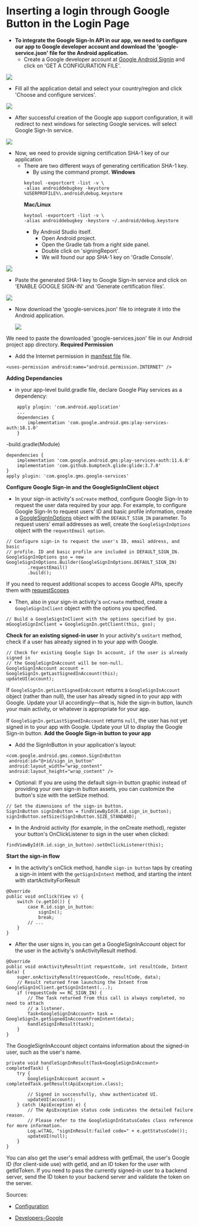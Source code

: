 # Inserting a login through Google Button in the Login Page
- **To integrate the Google Sign-In API in our app, we need to configure our app to Google developer account and download the 'google-service.json' file for the Android application.**
    - Create a Google developer account at [Google Android Signin](https://developers.google.com/identity/sign-in/android/start-integrating) and click on 'GET A CONFIGURATION FILE'.  

![](https://static.javatpoint.com/androidpages/images/android-googlesignin-integration.png)
 - Fill all the application detail and select your country/region and click 'Choose and configure services'.

![](https://static.javatpoint.com/androidpages/images/android-googlesignin-integration2.png)

- After successful creation of the Google app support configuration, it will redirect to next windows for selecting Google services. will select Google Sign-In service.

![](https://static.javatpoint.com/androidpages/images/android-googlesignin-integration3.png)

 - Now, we need to provide signing certification SHA-1 key of our application
   - There are two different ways of generating certification SHA-1 key.
        - By using the command prompt.
        **Windows**
        ```
        keytool -exportcert -list -v \  
        -alias androiddebugkey -keystore %USERPROFILE%\.android\debug.keystore
        ```  
        **Mac/Linux**
        ```
        keytool -exportcert -list -v \  
        -alias androiddebugkey -keystore ~/.android/debug.keystore  
        ```
        - By Android Studio itself.
           - Open Android project.
           - Open the Gradle tab from a right side panel.
           - Double click on 'signingReport'.
           - We will found our app SHA-1 key on 'Gradle Console'.

 ![](https://static.javatpoint.com/androidpages/images/android-googlesignin-integration5.png)

- Paste the generated SHA-1 key to Google Sign-In service and click on 'ENABLE GOOGLE SIGN-IN' and 'Generate certification files'.

 ![](https://static.javatpoint.com/androidpages/images/android-googlesignin-integration6.png)

 - Now download the 'google-services.json' file to integrate it into the Android application.

      ![](https://static.javatpoint.com/androidpages/images/android-googlesignin-integration7.png)


We need to paste the downloaded 'google-services.json' file in our Android project app directory.
**Required Permission**
- Add the Internet permission in [manifest file](app/src/main/AndroidManifest.xml) file.
```
<uses-permission android:name="android.permission.INTERNET" />  
```
**Adding Dependancies**
- in your app-level build.gradle file, declare Google Play services as a dependency:
```
    apply plugin: 'com.android.application'
    ...
    dependencies {
        implementation 'com.google.android.gms:play-services-auth:18.1.0'
    } 
```
-build.gradle(Module)
```
dependencies {  
    implementation 'com.google.android.gms:play-services-auth:11.6.0'  
    implementation 'com.github.bumptech.glide:glide:3.7.0'  
}  
apply plugin: 'com.google.gms.google-services'  
```
**Configure Google Sign-in and the GoogleSignInClient object**
- In your sign-in activity's ```onCreate``` method, configure Google Sign-In to request the user data required by your app. For example, to configure Google Sign-In to request users' ID and basic profile information, create a [GoogleSignInOptions](https://developers.google.com/android/reference/com/google/android/gms/auth/api/signin/GoogleSignInOptions.Builder#GoogleSignInOptions.Builder()) object with the ```DEFAULT_SIGN_IN``` parameter. To request users' email addresses as well, create the ```GoogleSignInOptions``` object with the ```requestEmail option```.
```
// Configure sign-in to request the user's ID, email address, and basic
// profile. ID and basic profile are included in DEFAULT_SIGN_IN.
GoogleSignInOptions gso = new GoogleSignInOptions.Builder(GoogleSignInOptions.DEFAULT_SIGN_IN)
        .requestEmail()
        .build();
```
If you need to request additional scopes to access Google APIs, specify them with [requestScopes](https://developers.google.com/android/reference/com/google/android/gms/auth/api/signin/GoogleSignInOptions.Builder#requestScopes(com.google.android.gms.common.api.Scope,%20com.google.android.gms.common.api.Scope...))
- Then, also in your sign-in activity's ```onCreate``` method, create a ```GoogleSignInClient``` object with the options you specified.
```
// Build a GoogleSignInClient with the options specified by gso.
mGoogleSignInClient = GoogleSignIn.getClient(this, gso);
```
**Check for an existing signed-in user**
In your activity's ```onStart``` method, check if a user has already signed in to your app with Google.
```
// Check for existing Google Sign In account, if the user is already signed in
// the GoogleSignInAccount will be non-null.
GoogleSignInAccount account = GoogleSignIn.getLastSignedInAccount(this);
updateUI(account);
```
If ```GoogleSignIn.getLastSignedInAccount``` returns a ```GoogleSignInAccount``` object (rather than null), the user has already signed in to your app with Google. Update your UI accordingly—that is, hide the sign-in button, launch your main activity, or whatever is appropriate for your app.

If ```GoogleSignIn.getLastSignedInAccount``` returns ```null```, the user has not yet signed in to your app with Google. Update your UI to display the Google Sign-in button.
**Add the Google Sign-in button to your app**
- Add the SignInButton in your application's layout:
```
<com.google.android.gms.common.SignInButton
 android:id="@+id/sign_in_button"
 android:layout_width="wrap_content"
 android:layout_height="wrap_content" />
 ```
- Optional: If you are using the default sign-in button graphic instead of providing your own sign-in button assets, you can customize the button's size with the setSize method.
```
// Set the dimensions of the sign-in button.
SignInButton signInButton = findViewById(R.id.sign_in_button);
signInButton.setSize(SignInButton.SIZE_STANDARD);
```

- In the Android activity (for example, in the onCreate method), register your button's OnClickListener to sign in the user when clicked:
```
findViewById(R.id.sign_in_button).setOnClickListener(this);
```
**Start the sign-in flow**
- In the activity's onClick method, handle ```sign-in button``` taps by creating a sign-in intent with the ```getSignInIntent``` method, and starting the intent with startActivityForResult
```
@Override
public void onClick(View v) {
    switch (v.getId()) {
        case R.id.sign_in_button:
            signIn();
            break;
        // ...
    }
}
```
- After the user signs in, you can get a GoogleSignInAccount object for the user in the activity's onActivityResult method.
```
@Override
public void onActivityResult(int requestCode, int resultCode, Intent data) {
    super.onActivityResult(requestCode, resultCode, data);
    // Result returned from launching the Intent from GoogleSignInClient.getSignInIntent(...);
    if (requestCode == RC_SIGN_IN) {
        // The Task returned from this call is always completed, no need to attach
        // a listener.
        Task<GoogleSignInAccount> task = GoogleSignIn.getSignedInAccountFromIntent(data);
        handleSignInResult(task);
    }
}
```

The GoogleSignInAccount object contains information about the signed-in user, such as the user's name.
```
private void handleSignInResult(Task<GoogleSignInAccount> completedTask) {
    try {
        GoogleSignInAccount account = completedTask.getResult(ApiException.class);

        // Signed in successfully, show authenticated UI.
        updateUI(account);
    } catch (ApiException e) {
        // The ApiException status code indicates the detailed failure reason.
        // Please refer to the GoogleSignInStatusCodes class reference for more information.
        Log.w(TAG, "signInResult:failed code=" + e.getStatusCode());
        updateUI(null);
    }
}
```
You can also get the user's email address with getEmail, the user's Google ID (for client-side use) with getId, and an ID token for the user with getIdToken. If you need to pass the currently signed-in user to a backend server, send the ID token to your backend server and validate the token on the server.

Sources:
- [Configuration](https://www.javatpoint.com/android-googlesignin-integrating)

- [Developers-Google](https://developers.google.com/identity/sign-in/android/sign-in)